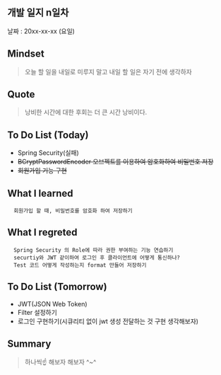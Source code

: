 ## 개발 일지 n일차

날짜 : 20xx-xx-xx (요일)

## Mindset

> 오늘 할 일을 내일로 미루지 말고 내일 할 일은 자기 전에 생각하자

## Quote

> 낭비한 시간에 대한 후회는 더 큰 시간 낭비이다.

## To Do List (Today)

- Spring Security(실패)
- ~~BCryptPasswordEncoder 오브젝트를 이용하여 암호화하여 비밀번호 저장~~
- ~~회원가입 기능 구현~~

## What I learned

```plain
  회원가입 할 때, 비밀번호를 암호화 하여 저장하기
```

## What I regreted

```plain
  Spring Security 의 Role에 따라 권한 부여하는 기능 연습하기
  securtiy와 JWT 같이하여 로그인 후 클라이언트에 어떻게 통신하나?
  Test 코드 어떻게 작성하는지 format 만들어 저장하기
```

## To Do List (Tomorrow)

- JWT(JSON Web Token)
- Filter 설정하기
- 로그인 구현하기(시큐리티 없이 jwt 생성 전달하는 것 구현 생각해보자)

## Summary

> 하나씩☝️ 해보자 해보자 ^~^
